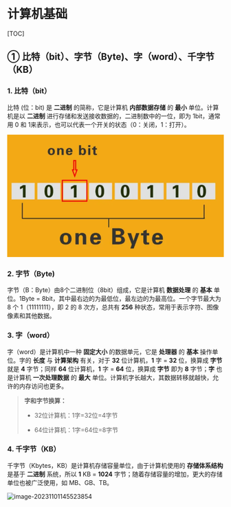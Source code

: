 # 计算机基础

[TOC]



## ① 比特（bit）、字节（Byte)、字（word）、千字节（KB）

### 1. 比特（bit）

比特 (位：bit) 是 **二进制** 的简称，它是计算机 **内部数据存储** 的 **最小** 单位。计算机是以 **二进制** 进行存储和发送接收数据的，二进制数中的一位，即为 1bit，通常用 0 和 1来表示，也可以代表一个开关的状态（0：关闭，1：打开）。

![image-20231031095012530](https://raw.githubusercontent.com/zjh-jixiaolin/map_strong/main/202310310950273.png)



### 2. 字节（Byte)

字节（B：Byte）由8个二进制位（8bit）组成，它是计算机 **数据处理** 的 **基本** 单位。1Byte = 8bit，其中最右边的为最低位，最左边的为最高位。一个字节最大为 8 个 1（11111111），即 2 的 8 次方，总共有 **256** 种状态，常用于表示字符、图像像素和其他数据。



### 3. 字（word）

字（word）是计算机中一种 **固定大小** 的数据单元，它是 **处理器** 的 **基本** 操作单位。字的 **长度** 与 **计算架构** 有关，对于 **32** 位计算机，**1** 字 = **32** 位，换算成 **字节** 就是 **4** 字节；同样 **64** 位计算机，**1** 字 = **64** 位，换算成 **字节** 即为 **8** 字节；**字** 也是计算机 **一次处理数据** 的 **最大** 单位。计算机字长越大，其数据转移就越快，允许的内存访问也更多。

>**字和字节换算：**
>
>- 32位计算机：1字=32位=4字节
>
>- 64位计算机：1字=64位=8字节



### 4. 千字节（KB）

千字节（Kbytes，KB）是计算机存储容量单位，由于计算机使用的 **存储体系结构** 是基于 **二进制** 系统，所以 **1** KB = **1024** 字节；随着存储容量的增加，更大的存储单位也被广泛使用，如 MB、GB、TB。

![image-20231101145523854](C:\Users\zjh\AppData\Roaming\Typora\typora-user-images\image-20231101145523854.png)





















































